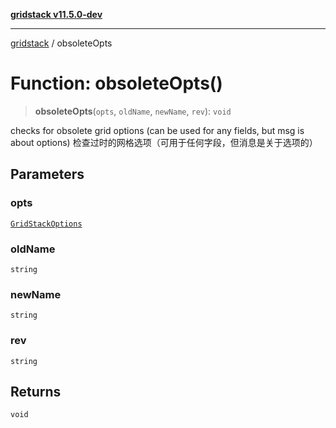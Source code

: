 [**gridstack v11.5.0-dev**](../README.md)

***

[gridstack](../globals.md) / obsoleteOpts

# Function: obsoleteOpts()

> **obsoleteOpts**(`opts`, `oldName`, `newName`, `rev`): `void`

checks for obsolete grid options (can be used for any fields, but msg is about options)
检查过时的网格选项（可用于任何字段，但消息是关于选项的）

## Parameters

### opts

[`GridStackOptions`](../interfaces/GridStackOptions.md)

### oldName

`string`

### newName

`string`

### rev

`string`

## Returns

`void`
